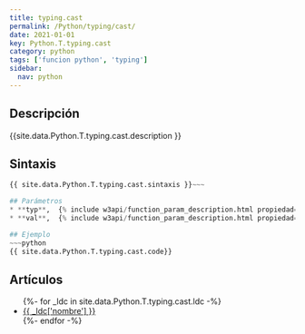 ```yaml
---
title: typing.cast
permalink: /Python/typing/cast/
date: 2021-01-01
key: Python.T.typing.cast
category: python
tags: ['funcion python', 'typing']
sidebar: 
  nav: python
---
```


## Descripción
{{site.data.Python.T.typing.cast.description }}

## Sintaxis
~~~python
{{ site.data.Python.T.typing.cast.sintaxis }}~~~

## Parámetros
* **typ**,  {% include w3api/function_param_description.html propiedad=site.data.Python.T.typing.cast valor="typ" %}
* **val**,  {% include w3api/function_param_description.html propiedad=site.data.Python.T.typing.cast valor="val" %}

## Ejemplo
~~~python
{{ site.data.Python.T.typing.cast.code}}
~~~

## Artículos
<ul>
{%- for _ldc in site.data.Python.T.typing.cast.ldc -%}
   <li>
       <a href="{{_ldc['url'] }}">{{ _ldc['nombre'] }}</a>
   </li>
{%- endfor -%}
</ul>
